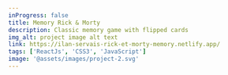 ```yaml
---
inProgress: false
title: Memory Rick & Morty
description: Classic memory game with flipped cards
img_alt: project image alt text
link: https://ilan-servais-rick-et-morty-memory.netlify.app/
tags: ['ReactJs', 'CSS3', 'JavaScript']
image: '@assets/images/project-2.svg'
---
```


